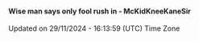 #### Wise man says only fool rush in - McKidKneeKaneSir
Updated on 29/11/2024 - 16:13:59 (UTC) Time Zone
